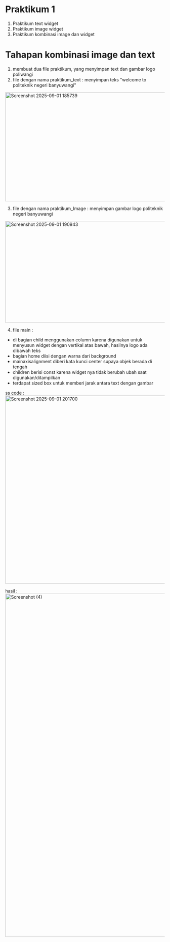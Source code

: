 # Praktikum 1
1. Praktikum text widget
2. Praktikum image widget
3. Praktikum kombinasi image dan widget

# Tahapan kombinasi image dan text
1. membuat dua file praktikum, yang menyimpan text dan gambar logo poliwangi 
2. file dengan nama praktikum_text : menyimpan teks "welcome to politeknik negeri banyuwangi"
<img width="986" height="343" alt="Screenshot 2025-09-01 185739" src="https://github.com/user-attachments/assets/3daba708-ace1-46a2-ba92-bbd10d688c0d" />

3. file dengan nama praktikum_Image : menyimpan gambar logo politeknik negeri banyuwangi
<img width="648" height="320" alt="Screenshot 2025-09-01 190943" src="https://github.com/user-attachments/assets/079aeedf-e59e-4009-bf3d-09d49aec76ae" />

4. file main :
- di bagian child menggunakan column karena digunakan untuk menyusun widget dengan vertikal atas bawah, hasilnya logo ada dibawah teks
- bagian home diisi dengan warna dari background
- mainaxisalignment diberi kata kunci center supaya objek berada di tengah
- children berisi const karena widget nya tidak berubah ubah saat digunakan/ditampilkan
- terdapat sized box untuk memberi jarak antara text dengan gambar

ss code : <img width="833" height="592" alt="Screenshot 2025-09-01 201700" src="https://github.com/user-attachments/assets/4d51c924-af04-4f3d-a2d2-01ea70a69fb5" />

hasil : 
<img width="1920" height="1080" alt="Screenshot (4)" src="https://github.com/user-attachments/assets/821b81cd-ba18-495e-b294-3ea635f64b8b" />
